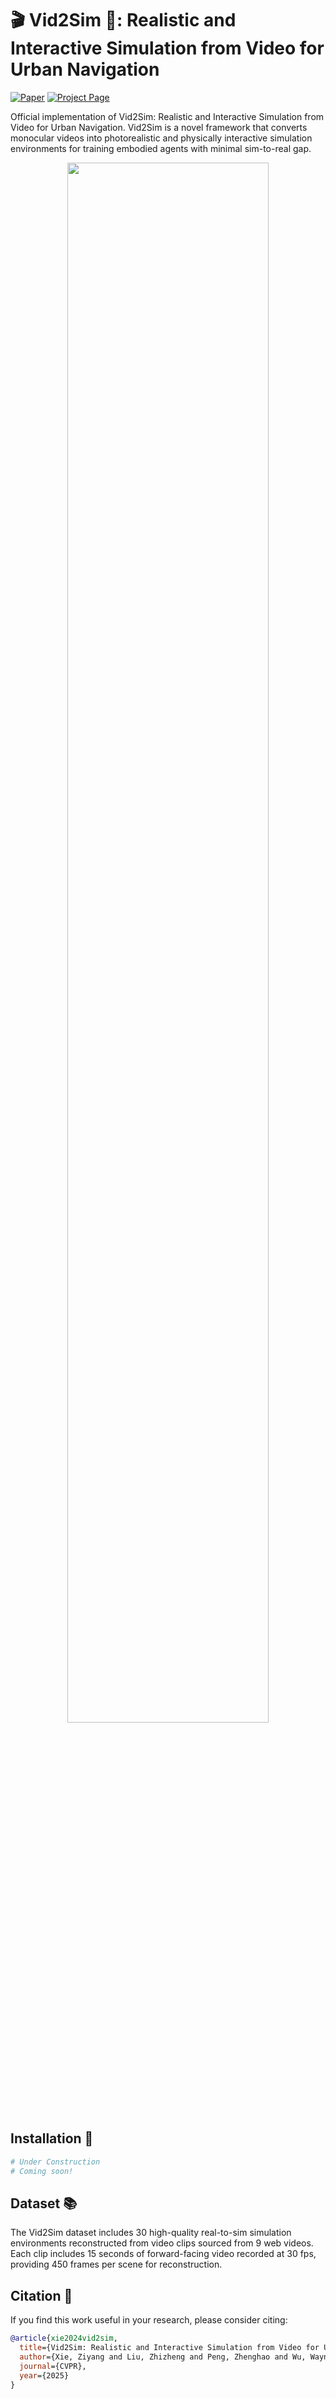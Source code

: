 # 🎬 Vid2Sim 🤖: Realistic and Interactive Simulation from Video for Urban Navigation

[![Paper](https://img.shields.io/badge/Paper-arXiv-red)](https://arxiv.org/abs/2501.06693)
[![Project Page](https://img.shields.io/badge/Project-Page-blue)](https://metadriverse.github.io/vid2sim/)

Official implementation of Vid2Sim: Realistic and Interactive Simulation from Video for Urban Navigation.
Vid2Sim is a novel framework that converts monocular videos into photorealistic and physically interactive simulation environments for training embodied agents with minimal sim-to-real gap.

<p align="center">
  <img src="https://metadriverse.github.io/vid2sim/static/images/teaser.gif" width="80%">
</p>


## Installation 🚧

```bash
# Under Construction
# Coming soon!
```

## Dataset 📚

The Vid2Sim dataset includes 30 high-quality real-to-sim simulation environments reconstructed from video clips sourced from 9 web videos. Each clip includes 15 seconds of forward-facing video recorded at 30 fps, providing 450 frames per scene for reconstruction.

## Citation 📝

If you find this work useful in your research, please consider citing:

```bibtex
@article{xie2024vid2sim,
  title={Vid2Sim: Realistic and Interactive Simulation from Video for Urban Navigation},
  author={Xie, Ziyang and Liu, Zhizheng and Peng, Zhenghao and Wu, Wayne and Zhou, Bolei},
  journal={CVPR},
  year={2025}
}
```
